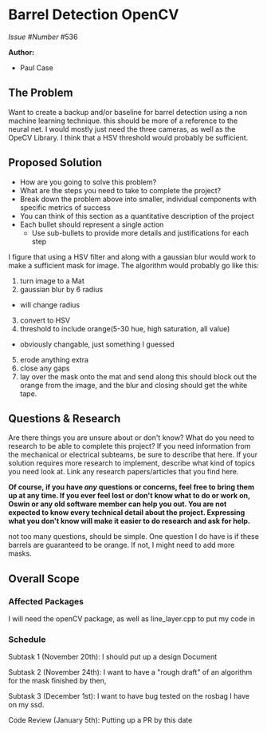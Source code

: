 # Barrel Detection OpenCV

*Issue #Number*
#536

**Author:**
- Paul Case

## The Problem

Want to create a backup and/or baseline for barrel detection using a non machine learning
technique. this should be more of a reference to the neural net. I would mostly just need the
three cameras, as well as the OpeCV Library. I think that a HSV threshold would probably be sufficient.

## Proposed Solution

- How are you going to solve this problem?
- What are the steps you need to take to complete the project?
- Break down the problem above into smaller, individual components with specific metrics of success
- You can think of this section as a quantitative description of the project
- Each bullet should represent a single action
    - Use sub-bullets to provide more details and justifications for each step

I figure that using a HSV filter and along with a gaussian blur would work to make a sufficient mask for image. The algorithm would probably go like this:
1. turn image to a Mat
2. gaussian blur by 6 radius
- will change radius
3. convert to HSV
4. threshold to include orange(5-30 hue, high saturation, all value)
- obviously changable, just something I guessed
5. erode anything extra
6. close any gaps
7. lay over the mask onto the mat and send along
this should block out the orange from the image, and the blur and closing should get the white tape.


## Questions & Research

Are there things you are unsure about or don't know? What do you need to research to be able to
complete this project? If you need information from the mechanical or electrical subteams,
be sure to describe that here. If your solution requires more research to implement, describe
what kind of topics you need look at. Link any research papers/articles that you find here.

**Of course, if you have _any_ questions or concerns, feel free to bring them up at any time.
If you ever feel lost or don't know what to do or work on, Oswin or any old software member
can help you out. You are not expected to know every technical detail about the project. Expressing
what you don't know will make it easier to do research and ask for help.**

not too many questions, should be simple. One question I do have is if these barrels are guaranteed to be orange. If not, I might need to add more masks.

## Overall Scope

### Affected Packages

I will need the openCV package, as well as line_layer.cpp to put my code in



### Schedule

Subtask 1 (November 20th): I should put up a design Document

Subtask 2 (November 24th): I want to have a "rough draft" of an algorithm for the mask finished by then,

Subtask 3 (December 1st): I want to have bug tested on the rosbag I have on my ssd.

Code Review (January 5th): Putting up a PR by this date